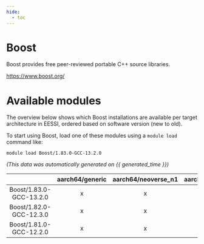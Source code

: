 ```yaml
---
hide:
  - toc
---
```


Boost
=====


Boost provides free peer-reviewed portable C++ source libraries.

https://www.boost.org/
# Available modules


The overview below shows which Boost installations are available per target architecture in EESSI, ordered based on software version (new to old).

To start using Boost, load one of these modules using a `module load` command like:

```shell
module load Boost/1.83.0-GCC-13.2.0
```

*(This data was automatically generated on {{ generated_time }})*  

| |aarch64/generic|aarch64/neoverse_n1|aarch64/neoverse_v1|x86_64/generic|x86_64/amd/zen2|x86_64/amd/zen3|x86_64/amd/zen4|x86_64/intel/haswell|x86_64/intel/skylake_avx512|
| :---: | :---: | :---: | :---: | :---: | :---: | :---: | :---: | :---: | :---: |
|Boost/1.83.0-GCC-13.2.0|x|x|x|x|x|x|x|x|x|
|Boost/1.82.0-GCC-12.3.0|x|x|x|x|x|x|x|x|x|
|Boost/1.81.0-GCC-12.2.0|x|x|x|x|x|x|-|x|x|
